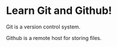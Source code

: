 # Learn Git and Github!

Git is a version control system.

Github is a remote host for storing files.
 